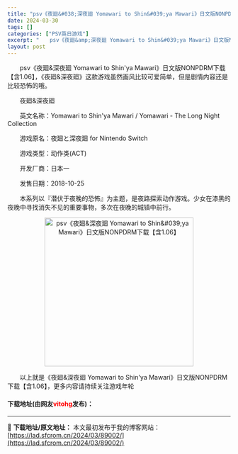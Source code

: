 ```yaml
---
title: "psv《夜廻&#038;深夜廻 Yomawari to Shin&#039;ya Mawari》日文版NONPDRM下载【含1.06】"
date: 2024-03-30
tags: []
categories: ["PSV英日游戏"]
excerpt: "　　psv《夜廻&amp;深夜廻 Yomawari to Shin&#039;ya Mawari》日文版NONPDRM下载【含1.06】，《夜廻&amp;深夜廻》这款游戏虽然画风比较可爱简单，但是剧情内容还是比较恐怖的哦。 　　夜廻&amp;深夜廻 　　英文名称：Yomawari to Shin&amp;#3&hellip;"
layout: post
---
```


 <p>　　psv《夜廻&amp;深夜廻 Yomawari to Shin&#39;ya Mawari》日文版NONPDRM下载【含1.06】，《夜廻&amp;深夜廻》这款游戏虽然画风比较可爱简单，但是剧情内容还是比较恐怖的哦。</p> <p>　　夜廻&amp;深夜廻</p> <p>　　英文名称：Yomawari to Shin&#39;ya Mawari / Yomawari - The Long Night Collection</p> <p>　　游戏原名：夜廻と深夜廻 for Nintendo Switch</p> <p>　　游戏类型：动作类(ACT)</p> <p>　　开发厂商：日本一</p> <p>　　发售日期：2018-10-25</p> <p>　　本系列以『潜伏于夜晚的恐怖』为主题，是夜路探索动作游戏。少女在漆黑的夜晚中寻找消失不见的重要事物，多次在夜晚的城镇中前行。</p> <p align="center"><img align="" border="0" src="https://lad.sfcrom.cn/wp-content/uploads/2024/03/20240330_66077e9e29ebb.jpg" width="336" alt="psv《夜廻&amp;深夜廻 Yomawari to Shin&amp;#039;ya Mawari》日文版NONPDRM下载【含1.06】" /></p> <p>　　以上就是《夜廻&amp;深夜廻 Yomawari to Shin&#39;ya Mawari》日文版NONPDRM下载【含1.06】，更多内容请持续关注游戏年轮</p> <p><h4>下载地址(由网友<font color="red">vitohg</font>发布)：</h4></p> 

---
📖 **下载地址/原文地址：** 本文最初发布于我的博客网站：[https://lad.sfcrom.cn/2024/03/89002/](https://lad.sfcrom.cn/2024/03/89002/)

